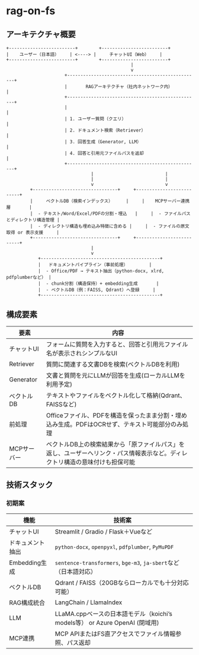 # rag-on-fs

## アーキテクチャ概要

```text
+-------------------------+        +-------------------------+
|    ユーザー（日本語）    | <----> |     チャットUI（Web）    |
+-------------------------+        +-------------------------+
                                               |
                                               v
                      +--------------------------------------------------+
                      |       RAGアーキテクチャ（社内ネットワーク内）       |
                      +--------------------------------------------------+
                      |                                               |
                      | 1. ユーザー質問（クエリ）                         |
                      | 2. ドキュメント検索（Retriever）                 |
                      | 3. 回答生成（Generator, LLM）                   |
                      | 4. 回答と引用元ファイルパスを返却                  |
                      +--------------------------------------------------+
                                |                           |
                                |                           |
                                v                           v
         +--------------------------------+     +--------------------------+
         |     ベクトルDB（検索インデックス）     |     |    MCPサーバー連携層       |
         |  - テキスト/Word/Excel/PDFの分割・埋込   |     |  - ファイルパスとディレクトリ構造管理 |
         |  - ディレクトリ構造も埋め込み特徴に含める |     |  - ファイルの原文取得 or 表示支援     |
         +--------------------------------+     +--------------------------+
                                |
                                v
            +---------------------------------------------+
            |   ドキュメントパイプライン（事前処理）        |
            |  - Office/PDF → テキスト抽出（python-docx, xlrd, pdfplumberなど） |
            |  - chunk分割（構造保持）+ embedding生成       |
            |  - ベクトルDB（例：FAISS, Qdrant）へ登録     |
            +---------------------------------------------+
```

## 構成要素

| 要素 | 内容 |
| ---- | ---- |
| チャットUI |フォームに質問を入力すると、回答と引用元ファイル名が表示されシンプルなUI |
|Retriever|質問に関連する文書DBを検索(ベクトルDBを利用)|
|Generator|文書と質問を元にLLMが回答を生成(ローカルLLMを利用予定)|
|ベクトルDB|テキストやファイルをベクトル化して格納(Qdrant、FAISSなど)|
|前処理|Officeファイル、PDFを構造を保ったまま分割・埋め込み生成。PDFはOCRせず、テキスト可能部分のみ処理|
|MCPサーバー|ベクトルDB上の検索結果から「原ファイルパス」を返し、ユーザーへリンク・パス情報表示など。ディレクトリ構造の意味付けも担保可能|

## 技術スタック

### 初期案

| 機能          | 技術案                                                         |
| ----------- | ----------------------------------------------------------- |
| チャットUI      | Streamlit / Gradio / Flask＋Vueなど                            |
| ドキュメント抽出    | `python-docx`, `openpyxl`, `pdfplumber`, `PyMuPDF`          |
| Embedding生成 | `sentence-transformers`, `bge-m3`, `ja-sbert`など（日本語対応）      |
| ベクトルDB      | Qdrant / FAISS（20GBならローカルでも十分対応可能）                          |
| RAG構成統合     | LangChain / LlamaIndex                                      |
| LLM         | LLaMA.cppベースの日本語モデル（koichi’s models等） or Azure OpenAI (閉域用) |
| MCP連携       | MCP APIまたはFS直アクセスでファイル情報参照、パス返却                             |
